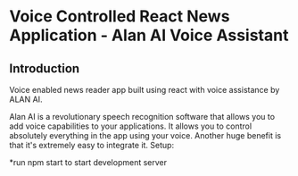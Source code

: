 # **Voice Controlled React News Application - Alan AI Voice Assistant**

## Introduction

Voice enabled news reader app built using react with voice assistance by ALAN AI.

Alan AI is a revolutionary speech recognition software that allows you to add voice capabilities to your applications. It allows you to control absolutely everything in the app using your voice. Another huge benefit is that it's extremely easy to integrate it. Setup:

*run npm start to start development server
